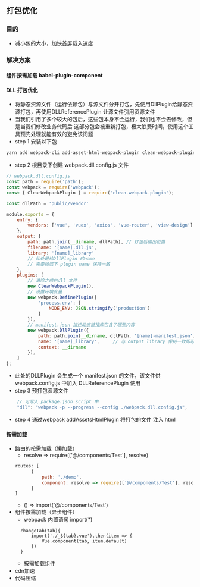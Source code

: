 ## 打包优化
### 目的
- 减小包的大小，加快首屏载入速度

### 解决方案
#### 组件按需加载  babel-plugin-component 

#### DLL 打包优化
- 将静态资源文件（运行依赖包）与源文件分开打包，先使用DllPlugin给静态资源打包，再使用DLLReferencePlugin 让源文件引用资源文件
- 当我们引用了多个较大的包后，这些包本身不会运行，我们也不会去修改，但是当我们修改业务代码后 这部分包会被重新打包，极大浪费时间，使用这个工具预先处理就能有效的避免该问题
- step 1 安装以下包
```js
yarn add webpack-cli add-asset-html-webpack-plugin clean-webpack-plugin -D
```
- step 2 根目录下创建 webpack.dll.config.js 文件
```js
// webpack.dll.config.js
const path = require('path');
const webpack = require('webpack');
const { CleanWebpackPlugin } = require('clean-webpack-plugin');

const dllPath = 'public/vendor'

module.exports = {
    entry: {
        vendors: ['vue', 'vuex', 'axios', 'vue-router', 'view-design']
    },
    output: {
        path: path.join(__dirname, dllPath), // 打包后输出位置
        filename: '[name].dll.js',
        library: '[name]_library'
        // 此处是给DllPlugin 的name
        // 需要和底下 plugin name 保持一致
    },
    plugins: [
        // 清除之前的dll 文件
        new CleanWebpackPlugin(),
        // 设置环境变量
        new webpack.DefinePlugin({
            'process.env': {
                NODE_ENV: JSON.stringify('production')
            }
        }),
        // manifest.json 描述动态链接库包含了哪些内容
        new webpack.DllPlugin({
            path: path.join(__dirname, dllPath, '[name]-manifest.json'), // manifest 生成的文件夹及名字，
            name: '[name]_library',     // 与 output library 保持一致即可
            context: __dirname
        }),
    ]
};
```
- 此处的DLLPlugin 会生成一个 manifest.json 的文件，该文件供webpack.config.js 中加入 DLLReferencePlugin 使用
- step 3 预打包资源文件
```js
    // 可写入 package.json script 中
    "dll": "webpack -p --progress --config ./webpack.dll.config.js",
```
- step 4 通过webpack addAssetsHtmlPlugin 将打包的文件 注入 html


#### 按需加载
- 路由的按需加载（懒加载）
    - resolve => require(['@/components/Test'], resolve)
    ```js
    routes: [
          {
              path: './demo',
              component: resolve => require(['@/components/Test'], resolve)
          }
    ]
    ```
    - () => import('@/components/Test')
- 组件按需加载（异步组件）
    - webpack 内置语句 import(*)
    ```jss
      changeTab(tab){
          import('./_${tab}.vue').then(item => {
              Vue.component(tab, item.default)
          })
      }
    ```
    - 按需加载组件
- cdn加速
- 代码压缩
